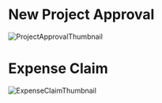 # New Project Approval
![ProjectApprovalThumbnail](https://user-images.githubusercontent.com/80381121/143540609-464c3936-b359-4f5a-b2ca-5a829068f152.png)


# Expense Claim 
![ExpenseClaimThumbnail](https://user-images.githubusercontent.com/80381121/143540599-0ad02941-9985-4c77-b8cb-e8bf3f08d216.png)
